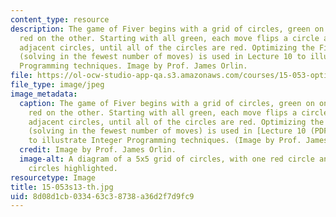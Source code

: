 ```yaml
---
content_type: resource
description: The game of Fiver begins with a grid of circles, green on one side and
  red on the other. Starting with all green, each move flips a circle and its four
  adjacent circles, until all of the circles are red. Optimizing the Fiver solution
  (solving in the fewest number of moves) is used in Lecture 10 to illustrate Integer
  Programming techniques. Image by Prof. James Orlin.
file: https://ol-ocw-studio-app-qa.s3.amazonaws.com/courses/15-053-optimization-methods-in-management-science-spring-2013/8d08d1cb033463c38738a36d2f7d9fc9_15-053s13-th.jpg
file_type: image/jpeg
image_metadata:
  caption: The game of Fiver begins with a grid of circles, green on one side and
    red on the other. Starting with all green, each move flips a circle and its four
    adjacent circles, until all of the circles are red. Optimizing the Fiver solution
    (solving in the fewest number of moves) is used in [Lecture 10 (PDF)](resources/mit15_053s13_lec10)
    to illustrate Integer Programming techniques. (Image by Prof. James Orlin.)
  credit: Image by Prof. James Orlin.
  image-alt: A diagram of a 5x5 grid of circles, with one red circle and its adjacent
    circles highlighted.
resourcetype: Image
title: 15-053s13-th.jpg
uid: 8d08d1cb-0334-63c3-8738-a36d2f7d9fc9
---
```


